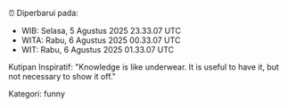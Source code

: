 ⏰ Diperbarui pada:
- WIB: Selasa, 5 Agustus 2025 23.33.07 UTC
- WITA: Rabu, 6 Agustus 2025 00.33.07 UTC
- WIT: Rabu, 6 Agustus 2025 01.33.07 UTC

Kutipan Inspiratif:
"Knowledge is like underwear. It is useful to have it, but not necessary to show it off."


Kategori: funny

